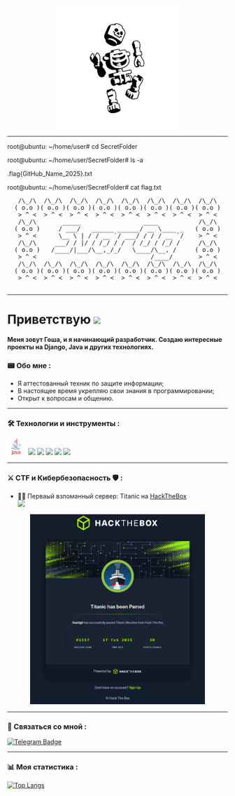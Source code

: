 <div id="Bones" align="center">
  <img src="https://github.com/GoshaGoshanidze/GoshaGoshanidze/blob/main/chel_2.png" width="280px">
</div>

---

<div id="ConsoleText">
  <p>root@ubuntu: ~/home/user# cd SecretFolder</p>
  <p>root@ubuntu: ~/home/user/SecretFolder# ls -a</p>
  <p>.flag{GitHub_Name_2025}.txt</p>
  <p>root@ubuntu: ~/home/user/SecretFolder# cat flag.txt</p>
</div>  
<div id="AsciiArt">
  <pre align="center">
 /\_/\  /\_/\  /\_/\  /\_/\  /\_/\  /\_/\  /\_/\  /\_/\ 
( o.o )( o.o )( o.o )( o.o )( o.o )( o.o )( o.o )( o.o )
 > ^ <  > ^ <  > ^ <  > ^ <  > ^ <  > ^ <  > ^ <  > ^ < 
 /\_/\       _____                 ____           /\_/\ 
( o.o )     / ___/   ______ ______/ __ \____ _   ( o.o )
 > ^ <      \__ \ | / / __ `/ ___/ / / / __ `/    > ^ < 
 /\_/\     ___/ / |/ / /_/ / /  / /_/ / /_/ /     /\_/\ 
( o.o )   /____/|___/\__,_/_/   \____/\__, /     ( o.o )
 > ^ <                               /____/       > ^ < 
 /\_/\  /\_/\  /\_/\  /\_/\  /\_/\  /\_/\  /\_/\  /\_/\ 
( o.o )( o.o )( o.o )( o.o )( o.o )( o.o )( o.o )( o.o )
 > ^ <  > ^ <  > ^ <  > ^ <  > ^ <  > ^ <  > ^ <  > ^ < 
  </pre>
</div>

---

<h1>
  Приветствую
  <img src="https://media.giphy.com/media/hvRJCLFzcasrR4ia7z/giphy.gif" width="30px">
</h1>

<h4>Меня зовут Гоша, и я начинающий разработчик. Создаю интересные проекты на Django, Java и других технологиях.</h2>

<h3>📟 Обо мне :</h2>
<ul>
  <li>Я аттестованный техник по защите информации;</li>
  <li>В настоящее время укрепляю свои знания в программировании;</li>
  <li>Открыт к вопросам и общению.</li>
</ul>

---

<h3>🛠️ Технологии и инструменты :</h3>
<p align="left">
  <img src="https://github.com/devicons/devicon/blob/master/icons/java/java-original-wordmark.svg" title="Java" alt="Java" width="40" height="40"/>&nbsp;
  <img src="https://img.shields.io/badge/Python-%233776AB?style=for-the-badge&logo=Python&logoColor=white">
  <img src="https://img.shields.io/badge/Django-%23092E20?style=for-the-badge&logo=Django&logoColor=white">
  <img src="https://img.shields.io/badge/JavaScript-%23F7DF1E?style=for-the-badge&logo=JavaScript&logoColor=black">
  <img src="https://img.shields.io/badge/Spring-%236DB33F?style=for-the-badge&logo=Spring&logoColor=white">
  <img src="https://img.shields.io/badge/BootStrap-%237952B3?style=for-the-badge&logo=BootStrap&logoColor=white">
</p>

---

<h3>⚔️ CTF и Кибербезопасность 🛡️ :</h3>
<ul>
  <li>🏴‍☠️ Перваый взломанный сервер: Titanic на <a href="https://www.hackthebox.com/achievement/machine/2252758/648">HackTheBox</a></li>
<img src="https://camo.githubusercontent.com/ce511da6924e1885f9416cf251a489624094cdfa7b7d4f161b0783e740d1252c/68747470733a2f2f696d672e736869656c64732e696f2f62616467652f4861636b253230546865253230426f782d3131313932373f7374796c653d666f722d7468652d6261646765266c6f676f3d6861636b2d7468652d626f78266c6f676f436f6c6f723d394645463030">
</ul>
<p align="center">
  <img src="https://github.com/GoshaGoshanidze/GoshaGoshanidze/blob/main/titanic.png" width="400">
</p>

---

<h3>🔗 Связаться со мной :</h3>
  <a href="yourTelegramLink">
    <img src="https://img.shields.io/badge/Telegram-%2326A5E4?style=for-the-badge&logo=Telegram&logoColor=white" alt="Telegram Badge">
  </a>

---
### :bar_chart: Моя статистика :
[![Top Langs](https://github-readme-stats.vercel.app/api/top-langs/?username=GoshaGoshanidze&layout=compact&theme=tokyonight)](https://github.com/anuraghazra/github-readme-stats)



